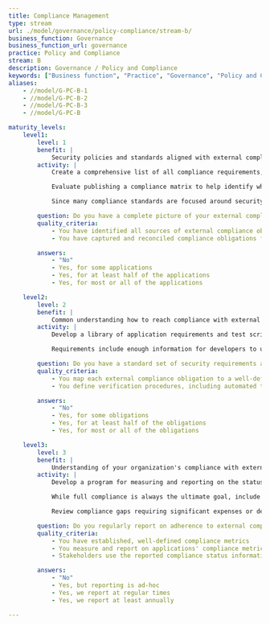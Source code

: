 ```yaml
---
title: Compliance Management
type: stream
url: ./model/governance/policy-compliance/stream-b/
business_function: Governance
business_function_url: governance
practice: Policy and Compliance
stream: B
description: Governance / Policy and Compliance
keywords: ["Business function", "Practice", "Governance", "Policy and Compliance"]
aliases:
    - //model/G-PC-B-1
    - //model/G-PC-B-2
    - //model/G-PC-B-3
    - //model/G-PC-B

maturity_levels:
    level1:
        level: 1
        benefit: |
            Security policies and standards aligned with external compliance drivers
        activity: |
            Create a comprehensive list of all compliance requirements, including any triggers that could help determine which applications are in scope. Compliance requirements may be considered in scope based on factors such as geographic location, types of data, or contractual obligations with clients or business partners. Review each identified compliance requirement with the appropriate experts and legal, to ensure the obligation is understood. Since many compliance obligations vary in applicability based on how the data is processed, stored, or transmitted across the computing environment, compliance drivers should always indicate opportunities for lowering the overall compliance burden by changing how the data is handled.

            Evaluate publishing a compliance matrix to help identify which factors could put an application in scope for a specific regulatory requirement. Have the matrix indicate which compliance requirements are applicable at the organization level and do not depend on individual applications. The matrix provides at least a basic understanding of useful compliance requirements to review obligations around different applications.

            Since many compliance standards are focused around security best-practices, many compliance requirements may already be a part of the Policy and Standards library published by the organization. Therefore, once you review compliance requirements, map them to any applicable existing policies and standards. Whenever there are discrepancies, update the policies and standards to include organization-wide compliance requirements. Then, begin creating compliance-specific standards only applicable to individual compliance requirements. The goal is to have a compliance matrix that indicates which policies and standards have more detailed information about compliance requirements, as well as ensure individual policies and standards reference applicable compliance requirements.

        question: Do you have a complete picture of your external compliance obligations?
        quality_criteria:
            - You have identified all sources of external compliance obligations
            - You have captured and reconciled compliance obligations from all sources

        answers:
            - "No"
            - Yes, for some applications
            - Yes, for at least half of the applications
            - Yes, for most or all of the applications

    level2:
        level: 2
        benefit: |
            Common understanding how to reach compliance with external compliance drivers for product teams
        activity: |
            Develop a library of application requirements and test scripts to establish and verify regulatory compliance of applications. Some of these are tied to individual compliance requirements like PCI or GDPR, while others are more general in nature and address global compliance requirements such as ISO. The library is available to all application development teams. It includes guidance for determining all applicable requirements including considerations for reducing the compliance burden and scope. Implement a process to periodically re-assess each application's compliance requirements. Re-assessment includes reviewing all application functionality and opportunities to reduce scope to lower the overall cost of compliance.

            Requirements include enough information for developers to understand functional and non-functional requirements of the different compliance obligations. They include references to policies and standards, and provide explicit references to regulations. If there are questions about the implementation of a particular requirement, the original text of the regulation can help interpret the intent more accurately. Each requirement includes a set of test scripts for verifying compliance. In addition to assisting QA with compliance verification, these can help clarify compliance requirements for developers and make the compliance process transparent. Requirements have a format that allows importing them into individual requirements repositories. further clarify compliance requirements for developers and ensure the process of achieving compliance is fully transparent.

        question: Do you have a standard set of security requirements and verification procedures addressing the organization's external compliance obligations?
        quality_criteria:
            - You map each external compliance obligation to a well-defined set of application requirements
            - You define verification procedures, including automated tests, to verify compliance with compliance-related requirements

        answers:
            - "No"
            - Yes, for some obligations
            - Yes, for at least half of the obligations
            - Yes, for most or all of the obligations

    level3:
        level: 3
        benefit: |
            Understanding of your organization's compliance with external compliance drivers
        activity: |
            Develop a program for measuring and reporting on the status of compliance between different applications. Application requirements and test scripts help determine the status of compliance. Leverage testing automation to promptly detect compliance regressions in frequently updated applications and ensure compliance is maintained through the different application versions. Whenever fully automated testing is not possible, QA, Internal Audit, or Information Security teams assess compliance periodically through a combination of manual testing and interview.

            While full compliance is always the ultimate goal, include tracking remediation actions and periodic updates in the program. Review compliance remediation activities periodically to check teams are making appropriate progress, and that remediation strategies will be effective in achieving compliance. To further improve the process, develop a series of standard reports and compliance scorecards. These help individual teams understand the current state of compliance, and the organization manage assistance for remediating compliance gaps more effectively.

            Review compliance gaps requiring significant expenses or development with the subject-matter experts and compare them against the cost of reducing the application's functionality, minimizing scope or eliminating the compliance requirement. longterm compliance gaps require management approval and a formal compliance risk acceptance, so they receive appropriate attention and scrutiny from the organization's leadership.

        question: Do you regularly report on adherence to external compliance obligations and use that information to guide efforts to close compliance gaps?
        quality_criteria:
            - You have established, well-defined compliance metrics
            - You measure and report on applications' compliance metrics regularly
            - Stakeholders use the reported compliance status information to identify compliance gaps and prioritize gap remediation efforts

        answers:
            - "No"
            - Yes, but reporting is ad-hoc
            - Yes, we report at regular times
            - Yes, we report at least annually

---
```

